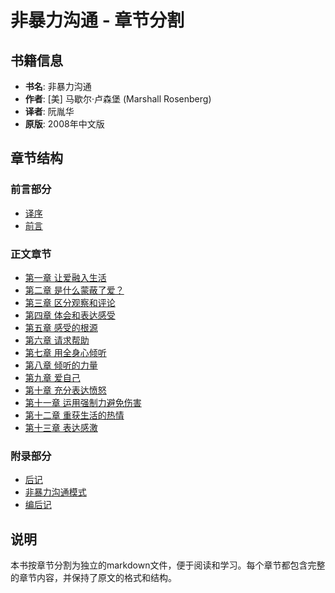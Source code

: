 # 非暴力沟通 - 章节分割

## 书籍信息
- **书名**: 非暴力沟通
- **作者**: [美] 马歇尔·卢森堡 (Marshall Rosenberg)
- **译者**: 阮胤华
- **原版**: 2008年中文版

## 章节结构

### 前言部分
- [译序](非暴力沟通_译序.md)
- [前言](非暴力沟通_前言.md)

### 正文章节
- [第一章 让爱融入生活](非暴力沟通_第1章_让爱融入生活.md)
- [第二章 是什么蒙蔽了爱？](非暴力沟通_第2章_是什么蒙蔽了爱.md)
- [第三章 区分观察和评论](非暴力沟通_第3章_区分观察和评论.md)
- [第四章 体会和表达感受](非暴力沟通_第4章_体会和表达感受.md)
- [第五章 感受的根源](非暴力沟通_第5章_感受的根源.md)
- [第六章 请求帮助](非暴力沟通_第6章_请求帮助.md)
- [第七章 用全身心倾听](非暴力沟通_第7章_用全身心倾听.md)
- [第八章 倾听的力量](非暴力沟通_第8章_倾听的力量.md)
- [第九章 爱自己](非暴力沟通_第9章_爱自己.md)
- [第十章 充分表达愤怒](非暴力沟通_第10章_充分表达愤怒.md)
- [第十一章 运用强制力避免伤害](非暴力沟通_第11章_运用强制力避免伤害.md)
- [第十二章 重获生活的热情](非暴力沟通_第12章_重获生活的热情.md)
- [第十三章 表达感激](非暴力沟通_第13章_表达感激.md)

### 附录部分
- [后记](非暴力沟通_后记.md)
- [非暴力沟通模式](非暴力沟通_非暴力沟通模式.md)
- [编后记](非暴力沟通_编后记.md)

## 说明
本书按章节分割为独立的markdown文件，便于阅读和学习。每个章节都包含完整的章节内容，并保持了原文的格式和结构。
